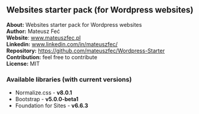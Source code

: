 ## Websites starter pack (for Wordpress websites) 

**About:** Websites starter pack for Wordpress websites  
**Author:** Mateusz Feć  
**Website**: www.mateuszfec.pl  
**Linkedin:** www.linkedin.com/in/mateuszfec/  
**Repository:** https://github.com/mateuszfec/Wordpress-Starter  
**Contribution:** feel free to contribute  
**License:** MIT

### Available libraries (with current versions)

* Normalize.css - **v8.0.1**
* Bootstrap - **v5.0.0-beta1**
* Foundation for Sites - **v6.6.3**
